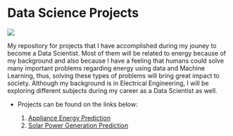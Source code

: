 # Data Science Projects

![](https://media.licdn.com/dms/image/D4D16AQFkXSyohHgIcw/profile-displaybackgroundimage-shrink_350_1400/0/1670189118619?e=1688601600&v=beta&t=S39OieUgHh8zJVMt4KHtAz6z7IgpzdWiisVDgun7hZs)

My repository for projects that I have accomplished during my jouney to become a Data Scientist. Most of them will be related to energy because of my background and also because I have a feeling that humans could solve many important problems regarding energy using data and Machine Learning, thus, solving these types of problems will bring great impact to society. Although my background is in Electrical Engineering, I will be exploring different subjects during my career as a Data Scientist as well.

- Projects can be found on the links below:

   1) [Appliance Energy Prediction](https://github.com/caiosoter/DS-Projects/tree/main/Appliance_Energy_Prediction)
   2) [Solar Power Generation Prediction](https://github.com/caiosoter/DS-Projects/tree/main/Solar_Power_Generation_Prediction)
